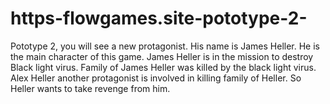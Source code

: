 # https-flowgames.site-pototype-2-
Pototype 2, you will see a new protagonist. His name is James Heller. He is the main character of this game. James Heller is in the mission to destroy Black light virus. Family of James Heller was killed by the black light virus. Alex Heller another protagonist is involved in killing family of Heller. So Heller wants to take revenge from him. 
